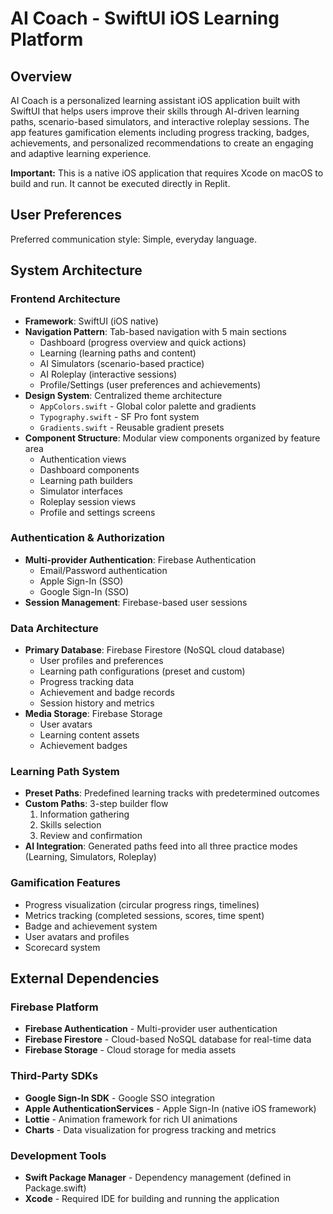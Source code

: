 # AI Coach - SwiftUI iOS Learning Platform

## Overview

AI Coach is a personalized learning assistant iOS application built with SwiftUI that helps users improve their skills through AI-driven learning paths, scenario-based simulators, and interactive roleplay sessions. The app features gamification elements including progress tracking, badges, achievements, and personalized recommendations to create an engaging and adaptive learning experience.

**Important:** This is a native iOS application that requires Xcode on macOS to build and run. It cannot be executed directly in Replit.

## User Preferences

Preferred communication style: Simple, everyday language.

## System Architecture

### Frontend Architecture
- **Framework**: SwiftUI (iOS native)
- **Navigation Pattern**: Tab-based navigation with 5 main sections
  - Dashboard (progress overview and quick actions)
  - Learning (learning paths and content)
  - AI Simulators (scenario-based practice)
  - AI Roleplay (interactive sessions)
  - Profile/Settings (user preferences and achievements)
- **Design System**: Centralized theme architecture
  - `AppColors.swift` - Global color palette and gradients
  - `Typography.swift` - SF Pro font system
  - `Gradients.swift` - Reusable gradient presets
- **Component Structure**: Modular view components organized by feature area
  - Authentication views
  - Dashboard components
  - Learning path builders
  - Simulator interfaces
  - Roleplay session views
  - Profile and settings screens

### Authentication & Authorization
- **Multi-provider Authentication**: Firebase Authentication
  - Email/Password authentication
  - Apple Sign-In (SSO)
  - Google Sign-In (SSO)
- **Session Management**: Firebase-based user sessions

### Data Architecture
- **Primary Database**: Firebase Firestore (NoSQL cloud database)
  - User profiles and preferences
  - Learning path configurations (preset and custom)
  - Progress tracking data
  - Achievement and badge records
  - Session history and metrics
- **Media Storage**: Firebase Storage
  - User avatars
  - Learning content assets
  - Achievement badges

### Learning Path System
- **Preset Paths**: Predefined learning tracks with predetermined outcomes
- **Custom Paths**: 3-step builder flow
  1. Information gathering
  2. Skills selection
  3. Review and confirmation
- **AI Integration**: Generated paths feed into all three practice modes (Learning, Simulators, Roleplay)

### Gamification Features
- Progress visualization (circular progress rings, timelines)
- Metrics tracking (completed sessions, scores, time spent)
- Badge and achievement system
- User avatars and profiles
- Scorecard system

## External Dependencies

### Firebase Platform
- **Firebase Authentication** - Multi-provider user authentication
- **Firebase Firestore** - Cloud-based NoSQL database for real-time data
- **Firebase Storage** - Cloud storage for media assets

### Third-Party SDKs
- **Google Sign-In SDK** - Google SSO integration
- **Apple AuthenticationServices** - Apple Sign-In (native iOS framework)
- **Lottie** - Animation framework for rich UI animations
- **Charts** - Data visualization for progress tracking and metrics

### Development Tools
- **Swift Package Manager** - Dependency management (defined in Package.swift)
- **Xcode** - Required IDE for building and running the application